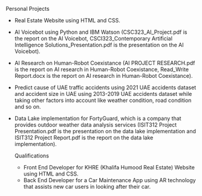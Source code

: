 Personal Projects
- Real Estate Website using HTML and CSS.
- AI Voicebot using Python and IBM Watson (CSC323_AI_Project.pdf is the report on the AI Voicebot, CSCI323_Contemporary Artificial Intelligence Solutions_Presentation.pdf is the presentation on the AI Voicebot).
- AI Research on Human-Robot Coexistance (AI PROJECT RESEARCH.pdf is the report on AI research in Human-Robot Coexistance, Read_Write Report.docx is the report on AI research in Human-Robot Coexistance).
- Predict cause of UAE traffic accidents using 2021 UAE accidents dataset and accident size in UAE using 2013-2019 UAE accidents dataset while taking other factors into account like weather condition, road condition and so on.
- Data Lake implementation for FortyGuard, which is a company that provides outdoor weather data analysis services (ISIT312 Project Presentation.pdf is the presentation on the data lake implementation and ISIT312 Project Report.pdf is the report on the data lake implementation).

  Qualifications
  - Front End Developer for KHRE (Khalifa Humood Real Estate) Website using HTML and CSS.
  - Back End Developer for a Car Maintenance App using AR technology that assists new car users in looking after their car.

